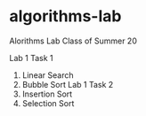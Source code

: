 # algorithms-lab
Alorithms Lab Class of Summer 20

Lab 1 Task 1
1. Linear Search 
2. Bubble Sort
Lab 1 Task 2
1. Insertion Sort
2. Selection Sort
